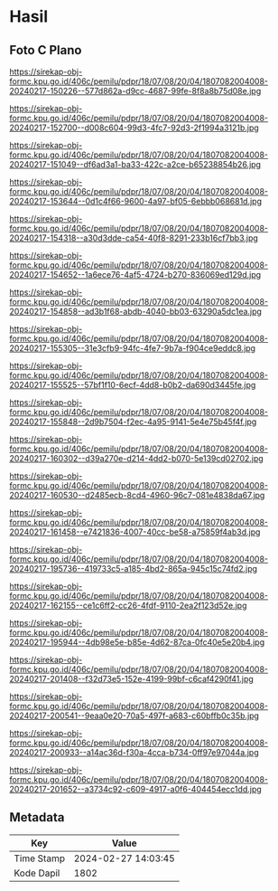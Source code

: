 # Hasil

## Foto C Plano

https://sirekap-obj-formc.kpu.go.id/406c/pemilu/pdpr/18/07/08/20/04/1807082004008-20240217-150226--577d862a-d9cc-4687-99fe-8f8a8b75d08e.jpg

https://sirekap-obj-formc.kpu.go.id/406c/pemilu/pdpr/18/07/08/20/04/1807082004008-20240217-152700--d008c604-99d3-4fc7-92d3-2f1994a3121b.jpg

https://sirekap-obj-formc.kpu.go.id/406c/pemilu/pdpr/18/07/08/20/04/1807082004008-20240217-151049--df6ad3a1-ba33-422c-a2ce-b65238854b26.jpg

https://sirekap-obj-formc.kpu.go.id/406c/pemilu/pdpr/18/07/08/20/04/1807082004008-20240217-153644--0d1c4f66-9600-4a97-bf05-6ebbb068681d.jpg

https://sirekap-obj-formc.kpu.go.id/406c/pemilu/pdpr/18/07/08/20/04/1807082004008-20240217-154318--a30d3dde-ca54-40f8-8291-233b16cf7bb3.jpg

https://sirekap-obj-formc.kpu.go.id/406c/pemilu/pdpr/18/07/08/20/04/1807082004008-20240217-154652--1a6ece76-4af5-4724-b270-836069ed129d.jpg

https://sirekap-obj-formc.kpu.go.id/406c/pemilu/pdpr/18/07/08/20/04/1807082004008-20240217-154858--ad3b1f68-abdb-4040-bb03-63290a5dc1ea.jpg

https://sirekap-obj-formc.kpu.go.id/406c/pemilu/pdpr/18/07/08/20/04/1807082004008-20240217-155305--31e3cfb9-94fc-4fe7-9b7a-f904ce9eddc8.jpg

https://sirekap-obj-formc.kpu.go.id/406c/pemilu/pdpr/18/07/08/20/04/1807082004008-20240217-155525--57bf1f10-6ecf-4dd8-b0b2-da690d3445fe.jpg

https://sirekap-obj-formc.kpu.go.id/406c/pemilu/pdpr/18/07/08/20/04/1807082004008-20240217-155848--2d9b7504-f2ec-4a95-9141-5e4e75b45f4f.jpg

https://sirekap-obj-formc.kpu.go.id/406c/pemilu/pdpr/18/07/08/20/04/1807082004008-20240217-160302--d39a270e-d214-4dd2-b070-5e139cd02702.jpg

https://sirekap-obj-formc.kpu.go.id/406c/pemilu/pdpr/18/07/08/20/04/1807082004008-20240217-160530--d2485ecb-8cd4-4960-96c7-081e4838da67.jpg

https://sirekap-obj-formc.kpu.go.id/406c/pemilu/pdpr/18/07/08/20/04/1807082004008-20240217-161458--e7421836-4007-40cc-be58-a75859f4ab3d.jpg

https://sirekap-obj-formc.kpu.go.id/406c/pemilu/pdpr/18/07/08/20/04/1807082004008-20240217-195736--419733c5-a185-4bd2-865a-945c15c74fd2.jpg

https://sirekap-obj-formc.kpu.go.id/406c/pemilu/pdpr/18/07/08/20/04/1807082004008-20240217-162155--ce1c6ff2-cc26-4fdf-9110-2ea2f123d52e.jpg

https://sirekap-obj-formc.kpu.go.id/406c/pemilu/pdpr/18/07/08/20/04/1807082004008-20240217-195944--4db98e5e-b85e-4d62-87ca-0fc40e5e20b4.jpg

https://sirekap-obj-formc.kpu.go.id/406c/pemilu/pdpr/18/07/08/20/04/1807082004008-20240217-201408--f32d73e5-152e-4199-99bf-c6caf4290f41.jpg

https://sirekap-obj-formc.kpu.go.id/406c/pemilu/pdpr/18/07/08/20/04/1807082004008-20240217-200541--9eaa0e20-70a5-497f-a683-c60bffb0c35b.jpg

https://sirekap-obj-formc.kpu.go.id/406c/pemilu/pdpr/18/07/08/20/04/1807082004008-20240217-200933--a14ac36d-f30a-4cca-b734-0ff97e97044a.jpg

https://sirekap-obj-formc.kpu.go.id/406c/pemilu/pdpr/18/07/08/20/04/1807082004008-20240217-201652--a3734c92-c609-4917-a0f6-404454ecc1dd.jpg


## Metadata

| Key        | Value               |
| ---------- | ------------------- |
| Time Stamp | 2024-02-27 14:03:45 |
| Kode Dapil | 1802                |



